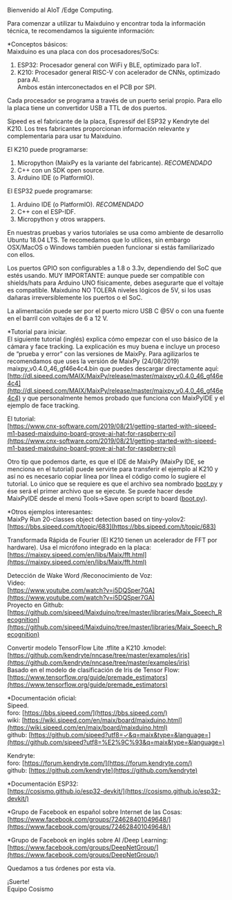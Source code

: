Bienvenido al AIoT /Edge Computing.

Para comenzar a utilizar tu Maixduino y encontrar toda la información técnica, te recomendamos la siguiente información:

*Conceptos básicos:  
Maixduino es una placa con dos procesadores/SoCs:

1.  ESP32: Procesador general con WiFi y BLE, optimizado para IoT.
2.  K210: Procesador general RISC-V con acelerador de CNNs, optimizado para AI.  
    Ambos están interconectados en el PCB por SPI.  

Cada procesador se programa a través de un puerto serial propio. Para ello la placa tiene un convertidor USB a TTL de dos puertos.

Sipeed es el fabricante de la placa, Espressif del ESP32 y Kendryte del K210. Los tres fabricantes proporcionan información relevante y complementaria para usar tu Maixduino.

El K210 puede programarse:

1.  Micropython (MaixPy es la variante del fabricante).  _RECOMENDADO_
2.  C++ con un SDK open source.
3.  Arduino IDE (o PlatformIO).

El ESP32 puede programarse:

1.  Arduino IDE (o PlatformIO).  _RECOMENDADO_
2.  C++ con el ESP-IDF.
3.  Micropython y otros wrappers.

En nuestras pruebas y varios tutoriales se usa como ambiente de desarrollo Ubuntu 18.04 LTS. Te recomedamos que lo utilices, sin embargo OSX/MacOS o Windows también pueden funcionar si estás familiarizado con ellos.

Los puertos GPIO son configurables a 1.8 o 3.3v, dependiendo del SoC que estés usando. MUY IMPORTANTE: aunque puede ser compatible con shields/hats para Arduino UNO físicamente, debes asegurarte que el voltaje es compatible. Maixduino NO TOLERA niveles lógicos de 5V, si los usas dañaras irreversiblemente los puertos o el SoC.

La alimentación puede ser por el puerto micro USB C  @5V o con una fuente en el barril con voltajes de 6 a 12 V.

*Tutorial para iniciar.  
El siguiente tutorial (inglés) explica cómo empezar con el uso básico de la cámara y face tracking. La explicación es muy buena e incluye un proceso de “prueba y error” con las versiones de MaixPy. Para agilizarlos te recomendamos que uses la versión de MaixPy (24/08/2019) maixpy_v0.4.0_46_gf46e4c4.bin que puedes descargar directamente aquí:  
[http://dl.sipeed.com/MAIX/MaixPy/release/master/maixpy_v0.4.0_46_gf46e4c4](http://dl.sipeed.com/MAIX/MaixPy/release/master/maixpy_v0.4.0_46_gf46e4c4)  y que personalmente hemos probado que funciona con MaixPyIDE y el ejemplo de face tracking.

El tutorial:  
[https://www.cnx-software.com/2019/08/21/getting-started-with-sipeed-m1-based-maixduino-board-grove-ai-hat-for-raspberry-pi](https://www.cnx-software.com/2019/08/21/getting-started-with-sipeed-m1-based-maixduino-board-grove-ai-hat-for-raspberry-pi)

Otro tip que podemos darte, es que el IDE de MaixPy (MaixPy IDE, se menciona en el tutorial) puede servirte para transferir el ejemplo al K210 y así no es necesario copiar línea por línea el código como lo sugiere el tutorial. Lo único que se requiere es que el archivo sea nombrado  [boot.py](http://boot.py/)  y ése será el primer archivo que se ejecute. Se puede hacer desde MaixPyIDE desde el menú Tools->Save open script to board ([boot.py](http://boot.py/)).

*Otros ejemplos interesantes:  
MaixPy Run 20-classes object detection based on tiny-yolov2:  
[https://bbs.sipeed.com/t/topic/683](https://bbs.sipeed.com/t/topic/683)

Transformada Rápida de Fourier (El K210 tienen un acelerador de FFT por hardware). Usa el micrófono integrado en la placa:  
[https://maixpy.sipeed.com/en/libs/Maix/fft.html](https://maixpy.sipeed.com/en/libs/Maix/fft.html)

Detección de Wake Word /Reconocimiento de Voz:  
Video:  
[https://www.youtube.com/watch?v=i5DQSper7GA](https://www.youtube.com/watch?v=i5DQSper7GA)  
Proyecto en Github:  
[https://github.com/sipeed/Maixduino/tree/master/libraries/Maix_Speech_Recognition](https://github.com/sipeed/Maixduino/tree/master/libraries/Maix_Speech_Recognition)

Convertir modelo TensorFlow Lite .tflite a K210 .kmodel:  
[https://github.com/kendryte/nncase/tree/master/examples/iris](https://github.com/kendryte/nncase/tree/master/examples/iris)  
Basado en el modelo de clasificación de Iris de Tensor Flow:  
[https://www.tensorflow.org/guide/premade_estimators](https://www.tensorflow.org/guide/premade_estimators)

*Documentación oficial:  
Sipeed.  
foro:  [https://bbs.sipeed.com/](https://bbs.sipeed.com/)  
wiki:  [https://wiki.sipeed.com/en/maix/board/maixduino.html](https://wiki.sipeed.com/en/maix/board/maixduino.html)  
github:  [https://github.com/sipeed?utf8=✓&q=maix&type=&language=](https://github.com/sipeed?utf8=%E2%9C%93&q=maix&type=&language=)

Kendryte:  
foro:  [https://forum.kendryte.com/](https://forum.kendryte.com/)  
github:  [https://github.com/kendryte](https://github.com/kendryte)

*Documentación ESP32:  
[https://cosismo.github.io/esp32-devkit/](https://cosismo.github.io/esp32-devkit/)

*Grupo de Facebook en español sobre Internet de las Cosas:  
[https://www.facebook.com/groups/724628401049648/](https://www.facebook.com/groups/724628401049648/)

*Grupo de Facebook en inglés sobre AI /Deep Learning:  
[https://www.facebook.com/groups/DeepNetGroup/](https://www.facebook.com/groups/DeepNetGroup/)

Quedamos a tus órdenes por esta vía.

¡Suerte!  
   Equipo Cosismo
